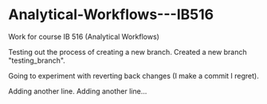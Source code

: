 # Analytical-Workflows---IB516
Work for course IB 516 (Analytical Workflows)

Testing out the process of creating a new branch. Created a new branch "testing_branch".

Going to experiment with reverting back changes (I make a commit I regret).

Adding another line.
Adding another line...
